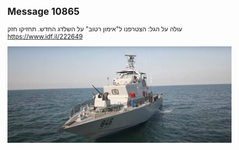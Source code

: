 ## Message 10865

עולה על הגל:
הצטרפנו ל"אימון רטוב" על השלדג החדש. תחזיקו חזק
https://www.idf.il/222649

![Photo](./10865/10865_photo.jpg)
